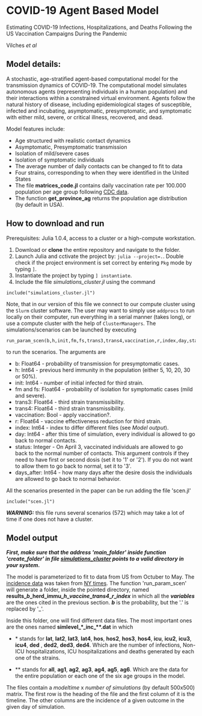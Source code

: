 # COVID-19 Agent Based Model
Estimating COVID-19 Infections, Hospitalizations, and Deaths Following the US Vaccination Campaigns During the Pandemic

Vilches *et al*

## Model details:
A stochastic, age-stratified agent-based computational model for the transmission dynamics of COVID-19. The computational model simulates autonomous agents (representing individuals in a human population) and their interactions within a constrained virtual environment. Agents follow the natural history of disease, including epidemiological stages of susceptible, infected and incubating, asymptomatic, presymptomatic, and symptomatic with either mild, severe, or critical illness, recovered, and dead.

Model features include:

- Age structured with realistic contact dynamics
- Asymptomatic, Presymptomatic transmission
- Isolation of mild/severe cases
- Isolation of symptomatic individuals
- The average number of daily contacts can be changed to fit to data
- Four strains, corresponding to when they were identified in the United States
- The file **matrices_code.jl** contains daily vaccination rate per 100.000 population per age group following [CDC data](https://data.cdc.gov/Vaccinations/COVID-19-Vaccination-Demographics-in-the-United-St/km4m-vcsb).
- The function **get_province_ag** returns the population age distribution (by default in USA).
## How to download and run

Prerequisites: Julia 1.0.4, access to a cluster or a high-compute workstation. 

1) Download or **clone** the entire repository and navigate to the folder.
2) Launch Julia and cctivate the project by: `julia --project=.`. Double check if the project environment is set correct by entering `Pkg` mode by typing `]`. 
3) Instantiate the project by typing `] instantiate`.
4) Include the file *simulations_cluster.jl* using the command
```
include("simulations_cluster.jl")
```
Note, that in our version of this file we connect to our compute cluster using the `Slurm` cluster software. The user may want to simply use `addprocs` to run locally on their computer, run everything in a serial manner (takes long), or use a compute cluster with the help of `ClusterManagers`. The simulations/scenarios can be launched by executing 

```
run_param_scen(b,h,init,fm,fs,trans3,trans4,vaccination,r,index,day,status,days_after)
```

to run the scenarios. The arguments are

- b: Float64 \- probability of transmission for presymptomatic cases.
- h: Int64 \- previous herd immunity in the population (either 5, 10, 20, 30 or 50%).
- init: Int64 \- number of initial infected for third strain.
- fm and fs: Float64 \- probability of isolation for symptomatic cases (mild and severe).
- trans3: Float64 \- third strain transmissibility.
- trans4: Float64 \- third strain transmissibility.
- vaccination: Bool \- apply vaccination?.
- r: Float64 \- vaccine effectiveness reduction for third strain.
- index: Int64 \- index to differ different files (see *Model output*).
- day: Int64 \- after this time of simulation, every individual is allowed to go back to normal contacts.
- status: Integer \- On April 3, vaccinated individuals are allowed to go back to the normal number of contacts. This argument controls if they need to have first or second dosis (set it to '1' or '2'). If you do not want to allow them to go back to normal, set it to '3'.
- days_after: Int64 \- how many days after the desire dosis the individuals are allowed to go back to normal behavior.

All the scenarios presented in the paper can be run adding the file 'scen.jl'

```
include("scen.jl")
```

***WARNING:*** this file runs several scenarios (572) which may take a lot of time if one does not have a cluster.

## Model output

***First, make sure that the address 'main_folder' inside function 'create_folder' in file [simulations_cluster](simulations_cluster.jl) points to a valid directory in your system.*** 

The model is parameterized to fit to data from US from Octuber to May. The [incidence data](cases_us.csv) was taken from [NY times](https://github.com/nytimes/covid-19-data/). The function 'run_param_scen' will generate a folder, inside the pointed directory, named **results\__b_\_herd\_immu\__h_\__vaccine_\__trans4_\__r_\__index_** in which all the ***variables*** are the ones cited in the previous section. ***b*** is the probability, but the '.' is replaced by '\_'.

Inside this folder, one will find different data files. The most important ones are the ones named
**simlevel_\*\_inc\_\*\*.dat** in which

- \* stands for **lat**, **lat2**, **lat3**, **lat4**, **hos**, **hos2**, **hos3**, **hos4**, **icu**, **icu2**, **icu3**, **icu4**, **ded** , **ded2**, **ded3**, **ded4**. Which are the number of infections, Non-ICU hospitalizations, ICU hospitalizations and deaths generated by each one of the strains.

- \*\* stands for **all**, **ag1**, **ag2**, **ag3**, **ag4**, **ag5**, **ag6**. Which are the data for the entire population or each one of the six age groups in the model.

The files contain a *modeltime* x *number of simulations* (by default 500x500) matrix. The first row is the heading of the file and the first column of it is the timeline. The other columns are the incidence of a given outcome in the given day of simulation.
